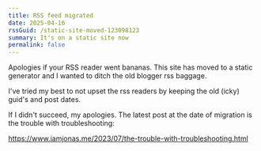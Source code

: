 ```yaml
---
title: RSS feed migrated
date: 2025-04-16
rssGuid: /static-site-moved-123098123
summary: It's on a static site now
permalink: false
---
```

Apologies if your RSS reader went bananas.
This site has moved to a static generator
and I wanted to ditch the old blogger rss baggage.

I've tried my best to not upset the rss
readers by keeping the old (icky) guid's
and post dates.

If I didn't succeed, my apologies. The latest
post at the date of migration is 
the trouble with troubleshooting:

https://www.iamjonas.me/2023/07/the-trouble-with-troubleshooting.html

